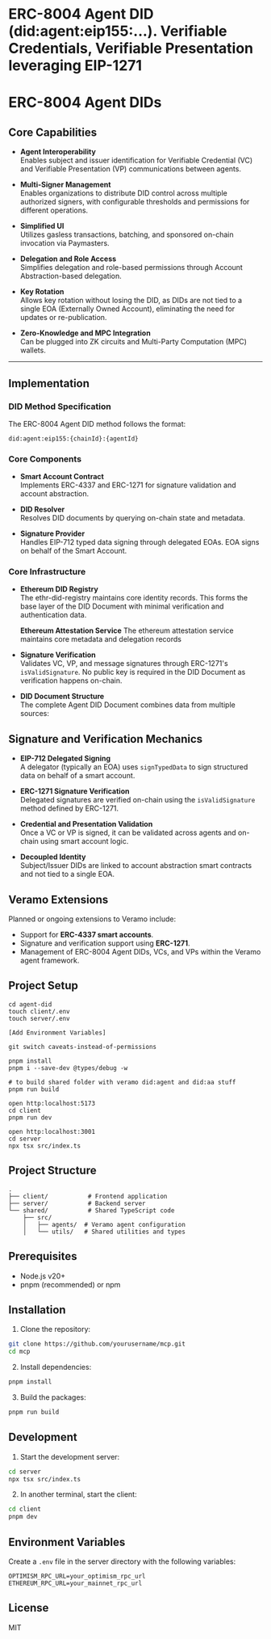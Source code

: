 # ERC-8004 Agent DID (did:agent:eip155:...).  Verifiable Credentials, Verifiable Presentation  leveraging EIP-1271


# ERC-8004 Agent DIDs

## Core Capabilities

- **Agent Interoperability**  
  Enables subject and issuer identification for Verifiable Credential (VC) and Verifiable Presentation (VP) communications between agents.

- **Multi-Signer Management**  
  Enables organizations to distribute DID control across multiple authorized signers, with configurable thresholds and permissions for different operations.

- **Simplified UI**  
  Utilizes gasless transactions, batching, and sponsored on-chain invocation via Paymasters.

- **Delegation and Role Access**  
  Simplifies delegation and role-based permissions through Account Abstraction-based delegation.

- **Key Rotation**  
  Allows key rotation without losing the DID, as DIDs are not tied to a single EOA (Externally Owned Account), eliminating the need for updates or re-publication.

- **Zero-Knowledge and MPC Integration**  
  Can be plugged into ZK circuits and Multi-Party Computation (MPC) wallets.

---
## Implementation

### DID Method Specification

The ERC-8004 Agent DID method follows the format:
```
did:agent:eip155:{chainId}:{agentId}
```

### Core Components

- **Smart Account Contract**  
  Implements ERC-4337 and ERC-1271 for signature validation and account abstraction.

- **DID Resolver**  
  Resolves DID documents by querying on-chain state and metadata.

- **Signature Provider**  
  Handles EIP-712 typed data signing through delegated EOAs.  EOA signs on behalf of the Smart Account.

### Core Infrastructure

- **Ethereum DID Registry**  
  The ethr-did-registry maintains core identity records. This forms the base layer of the DID Document with minimal verification and authentication data.

  **Ethereum Attestation Service**
  The ethereum attestation service maintains core metadata and delegation records

- **Signature Verification**  
  Validates VC, VP, and message signatures through ERC-1271's `isValidSignature`. No public key is required in the DID Document as verification happens on-chain.

- **DID Document Structure**  
  The complete Agent DID Document combines data from multiple sources:


## Signature and Verification Mechanics

- **EIP-712 Delegated Signing**  
  A delegator (typically an EOA) uses `signTypedData` to sign structured data on behalf of a smart account.

- **ERC-1271 Signature Verification**  
  Delegated signatures are verified on-chain using the `isValidSignature` method defined by ERC-1271.

- **Credential and Presentation Validation**  
  Once a VC or VP is signed, it can be validated across agents and on-chain using smart account logic.

- **Decoupled Identity**  
  Subject/Issuer DIDs are linked to account abstraction smart contracts and not tied to a single EOA.




## Veramo Extensions

Planned or ongoing extensions to Veramo include:

- Support for **ERC-4337 smart accounts**.
- Signature and verification support using **ERC-1271**.
- Management of ERC-8004 Agent DIDs, VCs, and VPs within the Veramo agent framework.



## Project Setup

```
cd agent-did
touch client/.env
touch server/.env

[Add Environment Variables]

git switch caveats-instead-of-permissions

pnpm install
pnpm i --save-dev @types/debug -w

# to build shared folder with veramo did:agent and did:aa stuff
pnpm run build

open http:localhost:5173
cd client
pnpm run dev

open http:localhost:3001
cd server
npx tsx src/index.ts
```


## Project Structure

```
.
├── client/           # Frontend application
├── server/           # Backend server
└── shared/           # Shared TypeScript code
    ├── src/
    │   ├── agents/  # Veramo agent configuration
    │   └── utils/   # Shared utilities and types
```

## Prerequisites

- Node.js v20+
- pnpm (recommended) or npm

## Installation

1. Clone the repository:
```bash
git clone https://github.com/yourusername/mcp.git
cd mcp
```

2. Install dependencies:
```bash
pnpm install
```

3. Build the packages:
```bash
pnpm run build
```

## Development

1. Start the development server:
```bash
cd server
npx tsx src/index.ts
```

2. In another terminal, start the client:
```bash
cd client
pnpm dev
```

## Environment Variables

Create a `.env` file in the server directory with the following variables:

```env
OPTIMISM_RPC_URL=your_optimism_rpc_url
ETHEREUM_RPC_URL=your_mainnet_rpc_url
```

## License

MIT